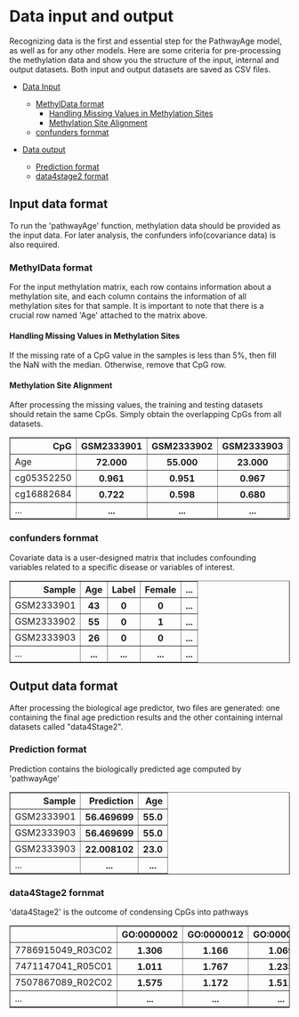 # Data input and output

Recognizing data is the first and essential step for the PathwayAge model, 
as well as for any other models. Here are some criteria for pre-processing 
the methylation data and show you the structure of the input, internal and 
output datasets. Both input and output datasets are saved as CSV files.

* [Data Input](#input_data)
  * [MethylData format](#MethylData_format)
    * [Handling Missing Values in Methylation Sites](#MissValue)
    * [Methylation Site Alignment](#Alignment)
  * [confunders fornmat](#confunder)

* [Data output](#dataOutput)
  * [Prediction format](#Prediction)
  * [data4stage2 format](#data4stage2)
## <a name="input_data"></a>Input data format

To run the 'pathwayAge' function, methylation data should be 
provided as the input data. For later analysis, the confunders
info(covariance data) is also required.

### <a name="MethylData_format"></a>MethylData format

For the input methylation matrix, each row contains information 
about a methylation site, and each column contains the information 
of all methylation sites for that sample. It is important to note 
that there is a crucial row named 'Age' attached to the matrix above.

#### <a name="MissValue"></a>Handling Missing Values in Methylation Sites

If the missing rate of a CpG value in the samples is less than 5%, 
then fill the NaN with the median. Otherwise, remove that CpG row.

#### <a name="Alignment"></a>Methylation Site Alignment

After processing the missing values, the training and testing datasets
should retain the same CpGs. Simply obtain the overlapping CpGs from 
all datasets.

<div>
<table border="1" class="dataframe">
  <thead>
    <tr style="text-align: right;">
      <th>CpG</th>
      <th>GSM2333901</th>
      <th>GSM2333902</th>
      <th>GSM2333903</th>
      <th>GSM2333904</th>
      <th>...</th>
    </tr>
  </thead>
  <tbody>
    <tr>
      <td>Age</td>
      <th>72.000</th>
      <th>55.000</th>
      <th>23.000</th>
      <th>86.000</th>
      <th>...</th>
    </tr>
    <tr>
      <td>cg05352250</td>
      <th>0.961</th>
      <th>0.951</th>
      <th>0.967</th>
      <th>0.967</th>
      <th>...</th>
    </tr>
    <tr>
      <td>cg16882684</td>
      <th>0.722</th>
      <th>0.598</th>
      <th>0.680</th>
      <th>0.653</th>
      <th>...</th>
    </tr>
    <tr>
      <td>...</td>
      <th>...</th>
      <th>...</th>
      <th>...</th>
      <th>...</th>
      <th>...</th>
    </tr>
  </tbody>
</table>
</div>


### <a name="confunder"></a>confunders fornmat

Covariate data is a user-designed matrix that includes confounding variables 
related to a specific disease or variables of interest. 

<div>
<table border="1" class="dataframe">
  <thead>
    <tr style="text-align: right;">
      <th>Sample</th>
      <th>Age</th>
      <th>Label</th>
      <th>Female</th>
      <th>...</th>
    </tr>
  </thead>
  <tbody>
    <tr>
      <td>GSM2333901</td>
      <th>43</th>
      <th>0</th>
      <th>0</th>
      <th>...</th>
    </tr>
    <tr>
      <td>GSM2333902</td>
      <th>55</th>
      <th>0</th>
      <th>1</th>
      <th>...</th>
    </tr>
    <tr>
      <td>GSM2333903</td>
      <th>26</th>
      <th>0</th>
      <th>0</th>
      <th>...</th>
    </tr>
    <tr>
      <td>...</td>
      <th>...</th>
      <th>...</th>
      <th>...</th>
      <th>...</th>
    </tr>
  </tbody>
</table>
</div>

## <a name="dataOutput"></a>Output data format

After processing the biological age predictor, two files are generated: 
one containing the final age prediction results and the other containing 
internal datasets called "data4Stage2". 

### <a name="Prediction"></a>Prediction format
Prediction contains the biologically predicted age computed by 'pathwayAge'

<div>
<table border="1" class="dataframe">
  <thead>
    <tr style="text-align: right;">
      <th>Sample</th>
      <th>Prediction</th>
      <th>Age</th>
    </tr>
  </thead>
  <tbody>
    <tr>
      <td>GSM2333901</td>
      <th>56.469699</th>	
      <th>55.0</th>
    </tr>
    <tr>
      <td>GSM2333903</td>
      <th>56.469699</th>
      <th>55.0</th>
    </tr>
    <tr>
      <td>GSM2333903</td>
      <th>22.008102</th>		
      <th>23.0</th>	
    </tr>
    <tr>
      <td>...</td>
      <th>...</th>
      <th>...</th>
    </tr>
  </tbody>
</table>
</div>

### <a name="data4Stage2"></a>data4Stage2 fornmat
'data4Stage2' is the outcome of condensing CpGs into pathways

<div>
<table border="1" class="dataframe">
  <thead>
    <tr style="text-align: right;">
      <th> </th>
      <th>GO:0000002</th>
      <th>GO:0000012</th>
      <th>GO:0000027</th>
      <th>...</th>
    </tr>
  </thead>
  <tbody>
    <tr>
      <td>7786915049_R03C02</td>
      <th>1.306</th>	
      <th>1.166</th>
      <th>1.069</th>
      <th>...</th>
    </tr>
    <tr>
      <td>7471147041_R05C01</td>
      <th>1.011</th>
      <th>1.767</th>
      <th>1.233</th>
      <th>...</th>
    </tr>
    <tr>
      <td>7507867089_R02C02</td>				
      <th>1.575</th>		
      <th>1.172</th>
      <th>1.511</th>
      <th>...</th>
    </tr>
    <tr>
      <td>...</td>
      <th>...</th>
      <th>...</th>
      <th>...</th>
    </tr>
  </tbody>
</table>
</div>

